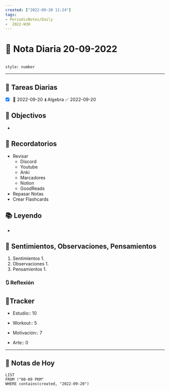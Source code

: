 ```yaml
---
created: ["2022-09-20 11:24"]
tags:
- PeriodicNotes/Daily
-  2022-W38
---
```


# 📅 Nota Diaria  20-09-2022
```toc

style: number

```

---
## 🔷 Tareas Diarias
- [x] 📅 2022-09-20 ⏫ Algebra ✅ 2022-09-20

## 🎯 Objectivos
- 
## 📕 Recordatorios
- Revisar
	- Discord
	- Youtube
	- Anki
	- Marcadores
	- Notion
	- GoodReads
- Repasar Notas
- Crear Flashcards

## 📚 Leyendo
- 
## 💬 Sentimientos, Observaciones, Pensamientos 
1. Sentimientos
	1. 
2. Observaciones
	1. 
3. Pensamientos
	1. 
### 🔃 Reflexión

## 🔷Tracker

- Estudio:: 10

- Workout:: 5

- Motivación:: 7

- Arte:: 0
---

## 📅 Notas de Hoy
```dataview
LIST 
FROM !"00-09 PKM" 
WHERE contains(created, "2022-09-20")
```